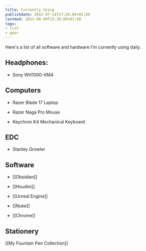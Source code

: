 ```yaml
---
title: Currently Using
publishdate: 2022-07-14T17:26:06+01:00
lastmod: 2022-08-09T15:38:09+01:00
tags: 
- list
- gear
---
```








Here's a list of all software and hardware I'm currently using daily.



## Headphones:

- Sony WH1000-XM4 



## Computers

- Razer Blade 17 Laptop

- Razer Naga Pro Mouse

- Keychron K4 Mechanical Keyboard



## EDC

- Stanley Growler



## Software 

- [[Obsidian]]

- [[Houdini]]

- [[Unreal Engine]]

- [[Nuke]]

- [[Chrome]]



## Stationery

[[My Fountain Pen Collection]]



